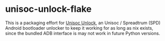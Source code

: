 # unisoc-unlock-flake

This is a packaging effort for [Unisoc Unlock](https://github.com/patrislav1/unisoc-unlock), an Unisoc / Spreadtrum (SPD) Android bootloader unlocker to keep it working for as long as nix exists, since the bundled ADB interface is may not work in future Python versions.
